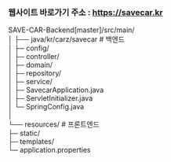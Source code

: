  ### 웹사이트 바로가기 주소 : https://savecar.kr

SAVE-CAR-Backend[master]/src/main/  
│ 
├── java/kr/carz/savecar # 백엔드    
│   ├─ config/   
│   ├─ controller/   
│   ├─ domain/   
│   ├─ repository/   
│   ├─ service/   
│   ├─ SavecarApplication.java   
│   ├─ ServletInitializer.java    
│   └─ SpringConfig.java   
│  
└── resources/ # 프론트엔드    
    ├─ static/   
    ├─ templates/   
    └─ application.properties  

